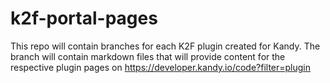 # k2f-portal-pages
This repo will contain branches for each K2F plugin created for Kandy.
The branch will contain markdown files that will provide content for the respective plugin pages on https://developer.kandy.io/code?filter=plugin
